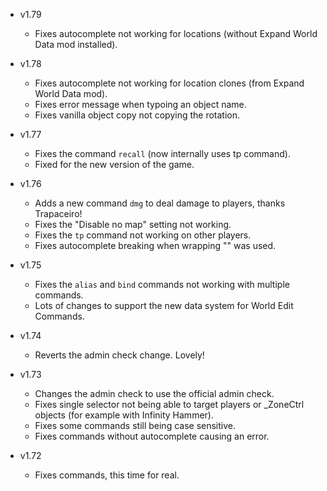 - v1.79
  - Fixes autocomplete not working for locations (without Expand World Data mod installed).

- v1.78
  - Fixes autocomplete not working for location clones (from Expand World Data mod).
  - Fixes error message when typoing an object name.
  - Fixes vanilla object copy not copying the rotation.

- v1.77
  - Fixes the command `recall` (now internally uses tp command).
  - Fixed for the new version of the game.

- v1.76
  - Adds a new command `dmg` to deal damage to players, thanks Trapaceiro!
  - Fixes the "Disable no map" setting not working.
  - Fixes the `tp` command not working on other players.
  - Fixes autocomplete breaking when wrapping "" was used.

- v1.75
  - Fixes the `alias` and `bind` commands not working with multiple commands.
  - Lots of changes to support the new data system for World Edit Commands.

- v1.74
  - Reverts the admin check change. Lovely!

- v1.73
  - Changes the admin check to use the official admin check.
  - Fixes single selector not being able to target players or _ZoneCtrl objects (for example with Infinity Hammer).
  - Fixes some commands still being case sensitive.
  - Fixes commands without autocomplete causing an error.

- v1.72
  - Fixes commands, this time for real.
